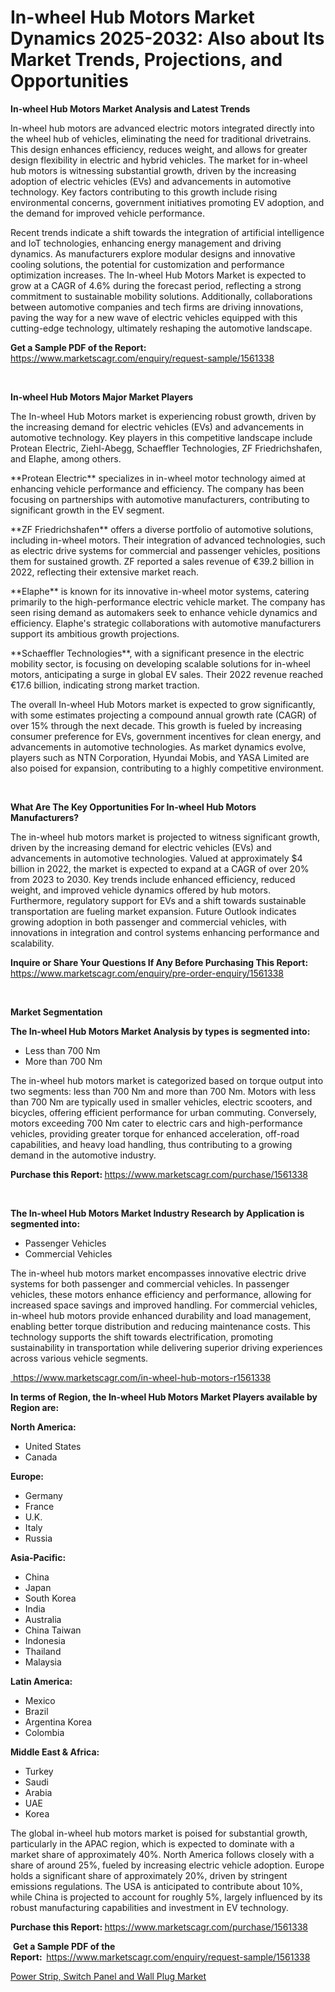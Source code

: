 <p><h1>In-wheel Hub Motors Market Dynamics 2025-2032: Also about Its Market Trends, Projections, and Opportunities</h1></p><p><strong>In-wheel Hub Motors Market Analysis and Latest Trends</strong></p>
<p><p>In-wheel hub motors are advanced electric motors integrated directly into the wheel hub of vehicles, eliminating the need for traditional drivetrains. This design enhances efficiency, reduces weight, and allows for greater design flexibility in electric and hybrid vehicles. The market for in-wheel hub motors is witnessing substantial growth, driven by the increasing adoption of electric vehicles (EVs) and advancements in automotive technology. Key factors contributing to this growth include rising environmental concerns, government initiatives promoting EV adoption, and the demand for improved vehicle performance.</p><p>Recent trends indicate a shift towards the integration of artificial intelligence and IoT technologies, enhancing energy management and driving dynamics. As manufacturers explore modular designs and innovative cooling solutions, the potential for customization and performance optimization increases. The In-wheel Hub Motors Market is expected to grow at a CAGR of 4.6% during the forecast period, reflecting a strong commitment to sustainable mobility solutions. Additionally, collaborations between automotive companies and tech firms are driving innovations, paving the way for a new wave of electric vehicles equipped with this cutting-edge technology, ultimately reshaping the automotive landscape.</p></p>
<p><strong>Get a Sample PDF of the Report:&nbsp;</strong> <a href="https://www.marketscagr.com/enquiry/request-sample/1561338?utm_campaign=2460&utm_medium=2&utm_source=Github&utm_content=ia&utm_term=23032025&utm_id=in-wheel-hub-motors">https://www.marketscagr.com/enquiry/request-sample/1561338</a></p>
<p>&nbsp;</p>
<p><strong>In-wheel Hub Motors Major Market Players</strong></p>
<p><p>The In-wheel Hub Motors market is experiencing robust growth, driven by the increasing demand for electric vehicles (EVs) and advancements in automotive technology. Key players in this competitive landscape include Protean Electric, Ziehl-Abegg, Schaeffler Technologies, ZF Friedrichshafen, and Elaphe, among others.</p><p>**Protean Electric** specializes in in-wheel motor technology aimed at enhancing vehicle performance and efficiency. The company has been focusing on partnerships with automotive manufacturers, contributing to significant growth in the EV segment. </p><p>**ZF Friedrichshafen** offers a diverse portfolio of automotive solutions, including in-wheel motors. Their integration of advanced technologies, such as electric drive systems for commercial and passenger vehicles, positions them for sustained growth. ZF reported a sales revenue of €39.2 billion in 2022, reflecting their extensive market reach.</p><p>**Elaphe** is known for its innovative in-wheel motor systems, catering primarily to the high-performance electric vehicle market. The company has seen rising demand as automakers seek to enhance vehicle dynamics and efficiency. Elaphe's strategic collaborations with automotive manufacturers support its ambitious growth projections.</p><p>**Schaeffler Technologies**, with a significant presence in the electric mobility sector, is focusing on developing scalable solutions for in-wheel motors, anticipating a surge in global EV sales. Their 2022 revenue reached €17.6 billion, indicating strong market traction.</p><p>The overall In-wheel Hub Motors market is expected to grow significantly, with some estimates projecting a compound annual growth rate (CAGR) of over 15% through the next decade. This growth is fueled by increasing consumer preference for EVs, government incentives for clean energy, and advancements in automotive technologies. As market dynamics evolve, players such as NTN Corporation, Hyundai Mobis, and YASA Limited are also poised for expansion, contributing to a highly competitive environment.</p></p>
<p>&nbsp;</p>
<p><strong>What Are The Key Opportunities For In-wheel Hub Motors Manufacturers?</strong></p>
<p><p>The in-wheel hub motors market is projected to witness significant growth, driven by the increasing demand for electric vehicles (EVs) and advancements in automotive technologies. Valued at approximately $4 billion in 2022, the market is expected to expand at a CAGR of over 20% from 2023 to 2030. Key trends include enhanced efficiency, reduced weight, and improved vehicle dynamics offered by hub motors. Furthermore, regulatory support for EVs and a shift towards sustainable transportation are fueling market expansion. Future Outlook indicates growing adoption in both passenger and commercial vehicles, with innovations in integration and control systems enhancing performance and scalability.</p></p>
<p><strong>Inquire or Share Your Questions If Any Before Purchasing This Report:</strong> <a href="https://www.marketscagr.com/enquiry/pre-order-enquiry/1561338?utm_campaign=2460&utm_medium=2&utm_source=Github&utm_content=ia&utm_term=23032025&utm_id=in-wheel-hub-motors">https://www.marketscagr.com/enquiry/pre-order-enquiry/1561338</a></p>
<p>&nbsp;</p>
<p><strong>Market Segmentation</strong></p>
<p><strong>The In-wheel Hub Motors Market Analysis by types is segmented into:</strong></p>
<p><ul><li>Less than 700 Nm</li><li>More than 700 Nm</li></ul></p>
<p><p>The in-wheel hub motors market is categorized based on torque output into two segments: less than 700 Nm and more than 700 Nm. Motors with less than 700 Nm are typically used in smaller vehicles, electric scooters, and bicycles, offering efficient performance for urban commuting. Conversely, motors exceeding 700 Nm cater to electric cars and high-performance vehicles, providing greater torque for enhanced acceleration, off-road capabilities, and heavy load handling, thus contributing to a growing demand in the automotive industry.</p></p>
<p><strong>Purchase this Report:&nbsp;</strong><a href="https://www.marketscagr.com/purchase/1561338?utm_campaign=2460&utm_medium=2&utm_source=Github&utm_content=ia&utm_term=23032025&utm_id=in-wheel-hub-motors">https://www.marketscagr.com/purchase/1561338</a></p>
<p>&nbsp;</p>
<p><strong>The In-wheel Hub Motors Market Industry Research by Application is segmented into:</strong></p>
<p><ul><li>Passenger Vehicles</li><li>Commercial Vehicles</li></ul></p>
<p><p>The in-wheel hub motors market encompasses innovative electric drive systems for both passenger and commercial vehicles. In passenger vehicles, these motors enhance efficiency and performance, allowing for increased space savings and improved handling. For commercial vehicles, in-wheel hub motors provide enhanced durability and load management, enabling better torque distribution and reducing maintenance costs. This technology supports the shift towards electrification, promoting sustainability in transportation while delivering superior driving experiences across various vehicle segments.</p></p>
<p><a href="https://www.marketscagr.com/in-wheel-hub-motors-r1561338?utm_campaign=2460&utm_medium=2&utm_source=Github&utm_content=ia&utm_term=23032025&utm_id=in-wheel-hub-motors">&nbsp;https://www.marketscagr.com/in-wheel-hub-motors-r1561338</a></p>
<p><strong>In terms of Region, the In-wheel Hub Motors Market Players available by Region are:</strong></p>
<p>
    <p> <strong> North America: </strong>
        <ul>
            <li>United States</li>
            <li>Canada</li>
        </ul>
        </p> 
    <p> <strong> Europe: </strong>
        <ul>
            <li>Germany</li>
            <li>France</li>
            <li>U.K.</li>
            <li>Italy</li>
            <li>Russia</li>
        </ul>
        </p> 
    <p> <strong> Asia-Pacific: </strong>
        <ul>
            <li>China</li>
            <li>Japan</li>
            <li>South Korea</li>
            <li>India</li>
            <li>Australia</li>
            <li>China Taiwan</li>
            <li>Indonesia</li>
            <li>Thailand</li>
            <li>Malaysia</li>
        </ul>
        </p> 
    <p> <strong> Latin America: </strong>
        <ul>
            <li>Mexico</li>
            <li>Brazil</li>
            <li>Argentina Korea</li>
            <li>Colombia</li>
        </ul>
        </p> 
    <p> <strong> Middle East & Africa: </strong>
        <ul>
            <li>Turkey</li>
            <li>Saudi</li>
            <li>Arabia</li>
            <li>UAE</li>
            <li>Korea</li>
        </ul>
    </p>
    </p>
<p><p>The global in-wheel hub motors market is poised for substantial growth, particularly in the APAC region, which is expected to dominate with a market share of approximately 40%. North America follows closely with a share of around 25%, fueled by increasing electric vehicle adoption. Europe holds a significant share of approximately 20%, driven by stringent emissions regulations. The USA is anticipated to contribute about 10%, while China is projected to account for roughly 5%, largely influenced by its robust manufacturing capabilities and investment in EV technology.</p></p>
<p><strong>Purchase this Report: </strong><a href="https://www.marketscagr.com/purchase/1561338?utm_campaign=2460&utm_medium=2&utm_source=Github&utm_content=ia&utm_term=23032025&utm_id=in-wheel-hub-motors">https://www.marketscagr.com/purchase/1561338</a></p>
<p>&nbsp;<strong>Get a Sample PDF of the Report:&nbsp;&nbsp;</strong><a href="https://www.marketscagr.com/enquiry/request-sample/1561338?utm_campaign=2460&utm_medium=2&utm_source=Github&utm_content=ia&utm_term=23032025&utm_id=in-wheel-hub-motors">https://www.marketscagr.com/enquiry/request-sample/1561338</a></p>
<p><strong></strong></p>
<p><p><a href="https://github.com/ParvinKhatun77/Market-Research-Report-List-2/blob/main/power-strip-switch-panel-and-wall-plug-market.md?utm_campaign=2460&utm_medium=2&utm_source=Github&utm_content=ia&utm_term=23032025&utm_id=in-wheel-hub-motors">Power Strip, Switch Panel and Wall Plug Market</a></p></p>